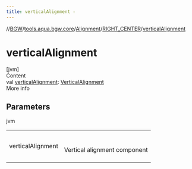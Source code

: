 ```yaml
---
title: verticalAlignment -
---
```

//[BGW](../../../../index.md)/[tools.aqua.bgw.core](../../index.md)/[Alignment](../index.md)/[RIGHT_CENTER](index.md)/[verticalAlignment](vertical-alignment.md)



# verticalAlignment  
[jvm]  
Content  
val [verticalAlignment](vertical-alignment.md): [VerticalAlignment](../../-vertical-alignment/index.md)  
More info  


## Parameters  
  
jvm  
  
| | |
|---|---|
| <a name="tools.aqua.bgw.core/Alignment.RIGHT_CENTER/verticalAlignment/#/PointingToDeclaration/"></a>verticalAlignment| <a name="tools.aqua.bgw.core/Alignment.RIGHT_CENTER/verticalAlignment/#/PointingToDeclaration/"></a><br><br>Vertical alignment component<br><br>|
  
  



